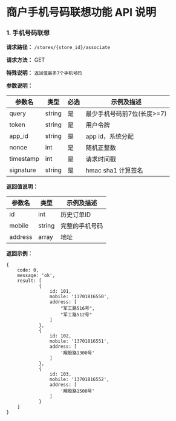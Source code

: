 商户手机号码联想功能 API 说明
===========
### 1. 手机号码联想

**请求路径：** `/stores/{store_id}/associate`

**请求方法：** GET

**特殊说明：** `返回值最多7个手机号码`

**参数说明：**

参数名 | 类型 | 必选 | 示例及描述
----- | ---- | --- | ---------
query | string | 是 | 最少手机号码前7位(长度>=7)
token  | string | 是 | 用户令牌
app_id | string | 是 | app id，系统分配
nonce | int | 是 | 随机正整数
timestamp  | int | 是 | 请求时间戳
signature  | string | 是 | hmac sha1 计算签名

**返回值说明：**

参数名 | 类型 | 示例及描述
----- | --- | ---------
id | int | 历史订单ID
mobile | string | 完整的手机号码
address | array | 地址

**返回示例：**

    {
        code: 0,
        message: 'ok',
        result: [
                {
                    id: 101,
                    mobile: '13701816550',
                    address: [
                        "军工路516号",
                        "军工路512号"
                    ]
                },
                {
                    id: 102,
                    mobile: '13701816551',
                    address: [
                        '翔殷路1300号'
                    ]
                },
                {
                    id: 103,
                    mobile: '13701816552',
                    address: [
                        '翔殷路1500号'
                    ]
                }
        ]
    }
